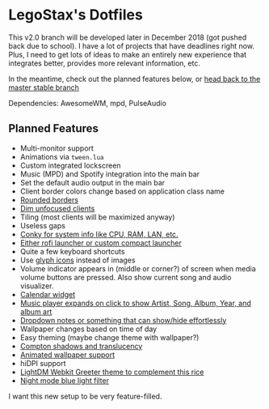 # LegoStax's Dotfiles

This v2.0 branch will be developed later in December 2018 (got pushed back due to school). I have a lot of projects that have deadlines right now. Plus, I need to get lots of ideas to make an entirely new experience that integrates better, provides more relevant information, etc.

In the meantime, check out the planned features below, or [head back to the master stable branch](https://github.com/legostax/dotfiles)

Dependencies: AwesomeWM, mpd, PulseAudio

## Planned Features
- Multi-monitor support
- Animations via `tween.lua`
- Custom integrated lockscreen
- Music (MPD) and Spotify integration into the main bar
- Set the default audio output in the main bar
- Client border colors change based on application class name
- [Rounded borders](https://www.reddit.com/r/unixporn/comments/9j24u9/plasma_minimal_theme_based_on_arc/)
- [Dim unfocused clients](https://www.reddit.com/r/unixporn/comments/9j24u9/plasma_minimal_theme_based_on_arc/)
- Tiling (most clients will be maximized anyway)
- Useless gaps
- [Conky for system info like CPU, RAM, LAN, etc.](https://imgur.com/a/ahHL9)
- [Either rofi launcher or custom compact launcher](https://www.reddit.com/r/unixporn/comments/4f8fbq/compiz_rofi_with_compiz_blur/)
- Quite a few keyboard shortcuts
- Use [glyph icons](http://nerdfonts.com/) instead of images
- Volume indicator appears in (middle or corner?) of screen when media volume buttons are pressed. Also show current song and audio visualizer.
- [Calendar widget](https://awesomewm.org/doc/api/classes/awful.widget.calendar_popup.html)
- [Music player expands on click to show Artist, Song, Album, Year, and album art](https://www.reddit.com/r/unixporn/comments/93qcu9/openbox_train_of_thought/)
- [Dropdown notes or something that can show/hide effortlessly](https://www.reddit.com/r/unixporn/comments/904al6/oc_dropdown_notes/)
- Wallpaper changes based on time of day
- Easy theming (maybe change theme with wallpaper?)
- [Compton shadows and translucency](https://www.reddit.com/r/unixporn/comments/9ggq94/kde_plasma_for_the_love_of_all_that_is_translucent/)
- [Animated wallpaper support](https://www.reddit.com/r/unixporn/comments/9abhbf/oc_wallpaper_opengl_animated_wallpaper/)
- hiDPI support
- [LightDM Webkit Greeter theme to complement this rice](https://www.reddit.com/r/unixporn/comments/84wypv/lightdmwebkit2greeter_ricing_the_greeter/)
- [Night mode blue light filter](https://askubuntu.com/questions/482373/how-do-i-install-redshift-in-ubuntu)

I want this new setup to be very feature-filled.
